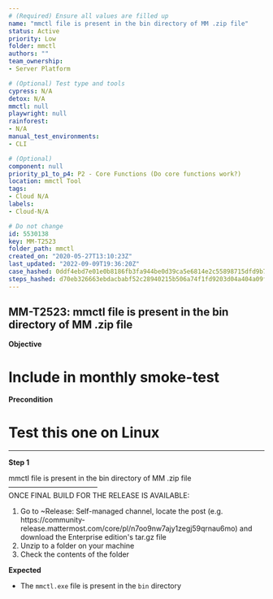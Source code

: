 ```yaml
---
# (Required) Ensure all values are filled up
name: "mmctl file is present in the bin directory of MM .zip file"
status: Active
priority: Low
folder: mmctl
authors: ""
team_ownership: 
- Server Platform

# (Optional) Test type and tools
cypress: N/A
detox: N/A
mmctl: null
playwright: null
rainforest: 
- N/A
manual_test_environments: 
- CLI

# (Optional)
component: null
priority_p1_to_p4: P2 - Core Functions (Do core functions work?)
location: mmctl Tool
tags: 
- Cloud N/A
labels: 
- Cloud-N/A

# Do not change
id: 5530138
key: MM-T2523
folder_path: mmctl
created_on: "2020-05-27T13:10:23Z"
last_updated: "2022-09-09T19:36:20Z"
case_hashed: 0ddf4ebd7e01e0b8186fb3fa944be0d39ca5e6814e2c55898715dfd9b78c76ca7276e5580a64c17f9bcf8945f6fb340c
steps_hashed: d70eb326663ebdacbabf52c28940215b506a74f1fd9203d04a404a09f4b1f6f1fd46acd7c21f5e644a339b0c1154e3a2
---
```


## MM-T2523: mmctl file is present in the bin directory of MM .zip file

**Objective**

# Include in monthly smoke-test

**Precondition**

# Test this one on Linux

---

**Step 1**

mmctl file is present in the bin directory of MM .zip file\
–––––––––––––––––––––––––\
ONCE FINAL BUILD FOR THE RELEASE IS AVAILABLE:

1. Go to \~Release: Self-managed channel, locate the post (e.g. https\://community-release.mattermost.com/core/pl/n7oo9nw7ajy1zegj59qrnau6mo) and download the Enterprise edition's tar.gz file
2. Unzip to a folder on your machine
3. Check the contents of the folder

**Expected**

- The `mmctl.exe` file is present in the `bin` directory
